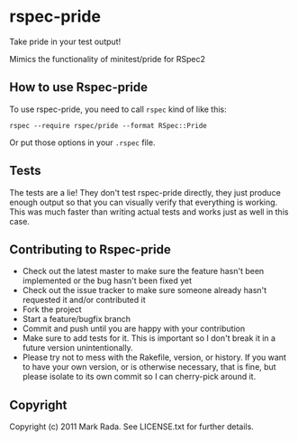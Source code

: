 # rspec-pride

Take pride in your test output!

Mimics the functionality of minitest/pride for RSpec2

## How to use Rspec-pride

To use rspec-pride, you need to call `rspec` kind of like this:

    rspec --require rspec/pride --format RSpec::Pride

Or put those options in your `.rspec` file.

## Tests

The tests are a lie! They don't test rspec-pride directly, they just
produce enough output so that you can visually verify that everything
is working. This was much faster than writing actual tests and works
just as well in this case.

## Contributing to Rspec-pride

* Check out the latest master to make sure the feature hasn't been implemented or the bug hasn't been fixed yet
* Check out the issue tracker to make sure someone already hasn't requested it and/or contributed it
* Fork the project
* Start a feature/bugfix branch
* Commit and push until you are happy with your contribution
* Make sure to add tests for it. This is important so I don't break it in a future version unintentionally.
* Please try not to mess with the Rakefile, version, or history. If you want to have your own version, or is otherwise necessary, that is fine, but please isolate to its own commit so I can cherry-pick around it.

## Copyright

Copyright (c) 2011 Mark Rada. See LICENSE.txt for further details.
